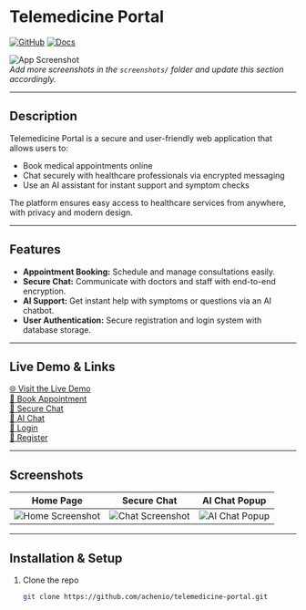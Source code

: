 # Telemedicine Portal
[![GitHub](https://img.shields.io/badge/GitHub-Repo-black?logo=github&logoColor=white)](https://github.com/achenio/telemedicine-portal)
[![Docs](https://img.shields.io/badge/Docs-API-green?logo=read-the-docs&logoColor=white)](https://github.com/achenio/telemedicine-portal/docs.md)

![App Screenshot](./screenshots/screenshot1.png)  
*Add more screenshots in the `screenshots/` folder and update this section accordingly.*

---

## Description

Telemedicine Portal is a secure and user-friendly web application that allows users to:

- Book medical appointments online  
- Chat securely with healthcare professionals via encrypted messaging  
- Use an AI assistant for instant support and symptom checks  

The platform ensures easy access to healthcare services from anywhere, with privacy and modern design.

---

## Features

- **Appointment Booking:** Schedule and manage consultations easily.  
- **Secure Chat:** Communicate with doctors and staff with end-to-end encryption.  
- **AI Support:** Get instant help with symptoms or questions via an AI chatbot.  
- **User Authentication:** Secure registration and login system with database storage.

---

## Live Demo & Links

[🌐 Visit the Live Demo](https://yourdomain.com)  
[📅 Book Appointment](https://yourdomain.com/appointments.html)  
[💬 Secure Chat](https://yourdomain.com/chat.html)  
[🤖 AI Chat](https://yourdomain.com/ai-chat.html)  
[🔐 Login](https://yourdomain.com/login.html)  
[📝 Register](https://yourdomain.com/register.html)

---

## Screenshots

| Home Page              | Secure Chat            | AI Chat Popup          |
| ---------------------- | ---------------------- | ---------------------- |
| ![Home Screenshot](./screenshots/home.png) | ![Chat Screenshot](./screenshots/chat.png) | ![AI Chat Popup](./screenshots/ai-chat-popup.png) |

---

## Installation & Setup

1. Clone the repo  
   ```bash
   git clone https://github.com/achenio/telemedicine-portal.git

